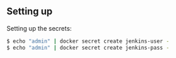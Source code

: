 Setting up 
---

Setting up the secrets:
```bash
$ echo "admin" | docker secret create jenkins-user -
$ echo "admin" | docker secret create jenkins-pass -

